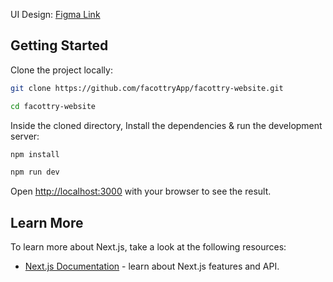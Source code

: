 UI Design: [Figma Link](https://www.figma.com/file/YJWiMknD2qTWG2XcL7BVa3/FacOTTry?type=design&node-id=0%3A1&mode=design&t=qwD19D9zQqDb7YQR-1)

## Getting Started

Clone the project locally:

```bash
git clone https://github.com/facottryApp/facottry-website.git
```

```bash
cd facottry-website
```

Inside the cloned directory, Install the dependencies & run the development server:

```bash
npm install
```

```bash
npm run dev
```

Open [http://localhost:3000](http://localhost:3000) with your browser to see the result.

## Learn More

To learn more about Next.js, take a look at the following resources:

- [Next.js Documentation](https://nextjs.org/docs) - learn about Next.js features and API.
